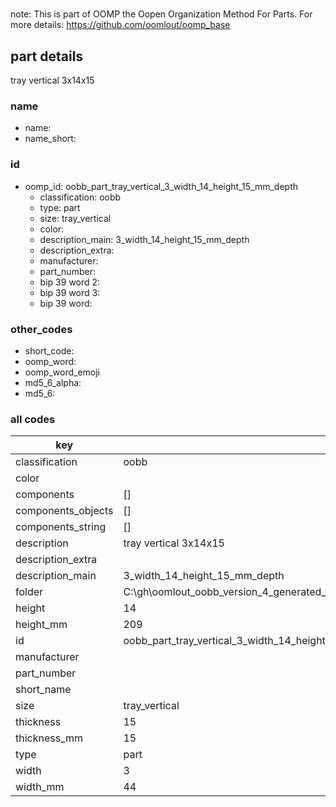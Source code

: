 #   

note: This is part of OOMP the Oopen Organization Method For Parts. For more details: https://github.com/oomlout/oomp_base

##  part details



tray vertical 3x14x15

### name
* name: 
* name_short: 
### id
* oomp_id: oobb_part_tray_vertical_3_width_14_height_15_mm_depth
  * classification: oobb
  * type: part
  * size: tray_vertical
  * color: 
  * description_main: 3_width_14_height_15_mm_depth
  * description_extra: 
  * manufacturer: 
  * part_number: 
  * bip 39 word 2: 
  * bip 39 word 3: 
  * bip 39 word: 

### other_codes
* short_code: 
* oomp_word: 
* oomp_word_emoji 
* md5_6_alpha: 
* md5_6: 









### all codes 
| key | value |  
| --- | --- |  
| classification | oobb |  
| color |  |  
| components | [] |  
| components_objects | [] |  
| components_string | [] |  
| description | tray vertical 3x14x15 |  
| description_extra |  |  
| description_main | 3_width_14_height_15_mm_depth |  
| folder | C:\gh\oomlout_oobb_version_4_generated_parts\things\oobb_part_tray_vertical_3_width_14_height_15_mm_depth |  
| height | 14 |  
| height_mm | 209 |  
| id | oobb_part_tray_vertical_3_width_14_height_15_mm_depth |  
| manufacturer |  |  
| part_number |  |  
| short_name |  |  
| size | tray_vertical |  
| thickness | 15 |  
| thickness_mm | 15 |  
| type | part |  
| width | 3 |  
| width_mm | 44 |  
